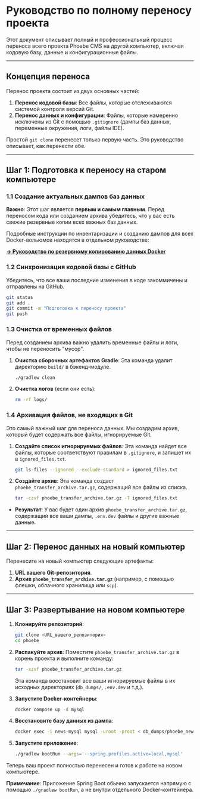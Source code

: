 # Руководство по полному переносу проекта

Этот документ описывает полный и профессиональный процесс переноса всего проекта Phoebe CMS
на другой компьютер, включая кодовую базу, данные и конфигурационные файлы.

---

## Концепция переноса

Перенос проекта состоит из двух основных частей:

1.  **Перенос кодовой базы**: Все файлы, которые отслеживаются системой контроля версий Git.
2.  **Перенос данных и конфигурации**: Файлы, которые намеренно исключены из Git с помощью `.gitignore`
    (дампы баз данных, переменные окружения, логи, файлы IDE).

Простой `git clone` перенесет только первую часть. Это руководство описывает, как перенести обе.

---

## Шаг 1: Подготовка к переносу на старом компьютере

### 1.1 Создание актуальных дампов баз данных

**Важно**: Этот шаг является **первым и самым главным**. Перед переносом кода или созданием архива
убедитесь, что у вас есть свежие резервные копии всех важных баз данных.

Подробные инструкции по инвентаризации и созданию дампов для всех Docker-вольюмов находятся
в отдельном руководстве:

**[→ Руководство по резервному копированию данных Docker](./DOCKER_DATA_RECOVERY_GUIDE_RU.md)**

### 1.2 Синхронизация кодовой базы с GitHub

Убедитесь, что все ваши последние изменения в коде закоммичены и отправлены на GitHub.

```bash
git status
git add .
git commit -m "Подготовка к переносу проекта"
git push
```

### 1.3 Очистка от временных файлов

Перед созданием архива важно удалить временные файлы и логи, чтобы не переносить "мусор".

1.  **Очистка сборочных артефактов Gradle**:
    Эта команда удалит директорию `build/` в бэкенд-модуле.
    ```bash
    ./gradlew clean
    ```

2.  **Очистка логов** (если они есть):
    ```bash
    rm -rf logs/
    ```

### 1.4 Архивация файлов, не входящих в Git

Это самый важный шаг для переноса данных. Мы создадим архив, который будет содержать все файлы,
игнорируемые Git.

1.  **Создайте список игнорируемых файлов**:
    Эта команда найдет все файлы, которые соответствуют правилам в `.gitignore`, и запишет их в `ignored_files.txt`.
    ```bash
    git ls-files --ignored --exclude-standard > ignored_files.txt
    ```

2.  **Создайте архив**:
    Эта команда создаст `phoebe_transfer_archive.tar.gz`, содержащий все файлы из списка.
    ```bash
    tar -czvf phoebe_transfer_archive.tar.gz -T ignored_files.txt
    ```

- **Результат**: У вас будет один архив `phoebe_transfer_archive.tar.gz`, содержащий все ваши дампы,
  `.env.dev` файлы и другие важные данные.

---

## Шаг 2: Перенос данных на новый компьютер

Перенесите на новый компьютер следующие артефакты:

1.  **URL вашего Git-репозитория**.
2.  **Архив `phoebe_transfer_archive.tar.gz`** (например, с помощью флешки, облачного хранилища или `scp`).

---

## Шаг 3: Развертывание на новом компьютере

1.  **Клонируйте репозиторий**:
    ```bash
    git clone <URL_вашего_репозитория>
    cd phoebe
    ```

2.  **Распакуйте архив**:
    Поместите `phoebe_transfer_archive.tar.gz` в корень проекта и выполните команду:
    ```bash
    tar -xzvf phoebe_transfer_archive.tar.gz
    ```
    Эта команда восстановит все ваши игнорируемые файлы в их исходных директориях (`db_dumps/`, `.env.dev` и т.д.).

3.  **Запустите Docker-контейнеры**:
    ```bash
    docker compose up -d mysql
    ```

4.  **Восстановите базу данных из дампа**:
    ```bash
    docker exec -i news-mysql mysql -uroot -proot < db_dumps/phoebe_new_db_backup.sql
    ```

5.  **Запустите приложение**:
    ```bash
    ./gradlew bootRun --args='--spring.profiles.active=local,mysql'
    ```

Теперь ваш проект полностью перенесен и готов к работе на новом компьютере.

**Примечание**: Приложение Spring Boot обычно запускается напрямую с помощью `./gradlew bootRun`,
а не внутри отдельного Docker-контейнера.
